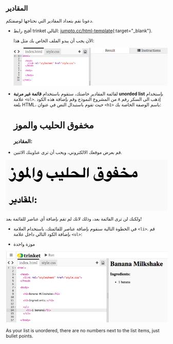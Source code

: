 ## المقادير

دعونا نقم بتعداد المقادير التي نحتاجها لوصفتكم.

+ أفتح رابط trinket التالي: [jumpto.cc/html-template](http://jumpto.cc/html-template){:target="_blank"}.
    
    الآن يجب أن يبدو الملف الخاص بك مثل هذا:
    
    ![لقطة الشاشة](images/recipe-starter.png)

+ لقائمة المقادير خاصتك، ستقوم باستخدام **قائمة غير مرتبة unorded list** بإستخدام علامة `<ul>`. إذهب الى السكر رقم ٨ من المشروع النموذج وقم بإضافة هذه الكود بلغة HTML، حيث تقوم باستبدال النص في عنوان `<h1>` باسم الوصفة الخاصة بك:

    <h1>مخفوق الحليب والموز</h1>
    
    <h3>المقادير:</h3>
    
    <ul>
    
    </ul>
    

+ قم بعرض موقعك الالكتروني، ويحب أن ترى عناوينك الاثنين.

![لقطة شاشة](images/recipe-headings.png)

ولكنك لن ترى القائمة بعد، وذلك لانك لم تقم بإضافة أي عناصر للقائمة بعد!

+ في الخطوة التالية سنقوم بإضافة عناصر للقائمتك، باستخدام العلامة `<li>`. قم بإضافة الكود التالي داخل علامة `<ul>`:

    <li>موزة واحدة</li>
    

![لقطة الشاشة](images/recipe-ul.png)

As your list is unordered, there are no numbers next to the list items, just bullet points.